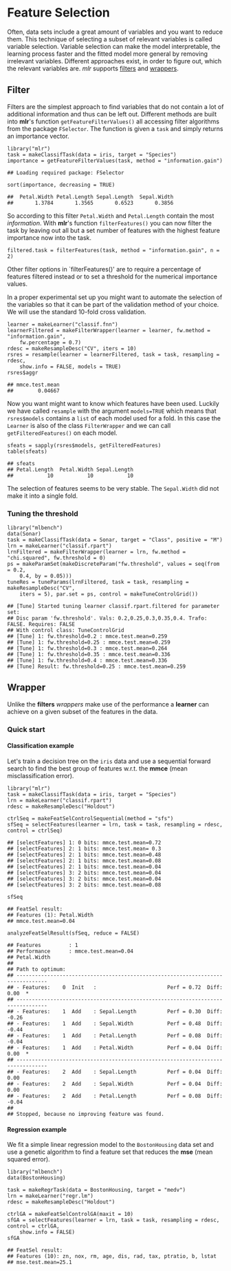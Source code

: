 Feature Selection
==================

Often, data sets include a great amount of variables and you want to reduce them. 
This technique of selecting a subset of relevant variables is called variable selection. 
Variable selection can make the model interpretable, the learning process faster and the fitted model more general by removing irrelevant variables. 
Different approaches exist, in order to figure out, which the relevant variables are.
*mlr* supports [filters](#Filter) and [wrappers](#Wrapper).

Filter
------

Filters are the simplest approach to find variables that do not contain a lot of additional information and thus can be left out.
Different methods are built into **mlr**'s function `getFeatureFilterValues()` all accessing filter algorithms from the package `FSelector`.
The function is given a `task` and simply returns an importance vector.

```splus
library("mlr")
task = makeClassifTask(data = iris, target = "Species")
importance = getFeatureFilterValues(task, method = "information.gain")
```

```
## Loading required package: FSelector
```

```splus
sort(importance, decreasing = TRUE)
```

```
##  Petal.Width Petal.Length Sepal.Length  Sepal.Width 
##       1.3784       1.3565       0.6523       0.3856
```

So according to this filter `Petal.Width` and `Petal.Length` contain the most *information*.
With **mlr**'s function `filterFeatures()` you can now filter the task by leaving out all
but a set number of features with the highest feature importance now into the task. 

```splus
filtered.task = filterFeatures(task, method = "information.gain", n = 2)
```

Other filter options in `filterFeatures()' are to require a percentage of features filtered instead or to set a threshold for the numerical importance values.

In a proper experimental set up you might want to automate the selection of the variables so that it can be part of the validation method of your choice.
We will use the standard 10-fold cross validation.

```splus
learner = makeLearner("classif.fnn")
learnerFiltered = makeFilterWrapper(learner = learner, fw.method = "information.gain", 
    fw.percentage = 0.7)
rdesc = makeResampleDesc("CV", iters = 10)
rsres = resample(learner = learnerFiltered, task = task, resampling = rdesc, 
    show.info = FALSE, models = TRUE)
rsres$aggr
```

```
## mmce.test.mean 
##        0.04667
```

Now you want might want to know which features have been used.
Luckily we have called `resample` with the argument `models=TRUE` which means that `rsres$models` contains a `list` of each model used for a fold.
In this case the `Learner` is also of the class `FilterWrapper` and we can call `getFilteredFeatures()` on each model.

```splus
sfeats = sapply(rsres$models, getFilteredFeatures)
table(sfeats)
```

```
## sfeats
## Petal.Length  Petal.Width Sepal.Length 
##           10           10           10
```

The selection of features seems to be very stable.
The `Sepal.Width` did not make it into a single fold.

### Tuning the threshold

```splus
library("mlbench")
data(Sonar)
task = makeClassifTask(data = Sonar, target = "Class", positive = "M")
lrn = makeLearner("classif.rpart")
lrnFiltered = makeFilterWrapper(learner = lrn, fw.method = "chi.squared", fw.threshold = 0)
ps = makeParamSet(makeDiscreteParam("fw.threshold", values = seq(from = 0.2, 
    0.4, by = 0.05)))
tuneRes = tuneParams(lrnFiltered, task = task, resampling = makeResampleDesc("CV", 
    iters = 5), par.set = ps, control = makeTuneControlGrid())
```

```
## [Tune] Started tuning learner classif.rpart.filtered for parameter set:
## Disc param 'fw.threshold'. Vals: 0.2,0.25,0.3,0.35,0.4. Trafo: FALSE. Requires: FALSE
## With control class: TuneControlGrid
## [Tune] 1: fw.threshold=0.2 : mmce.test.mean=0.259
## [Tune] 1: fw.threshold=0.25 : mmce.test.mean=0.259
## [Tune] 1: fw.threshold=0.3 : mmce.test.mean=0.264
## [Tune] 1: fw.threshold=0.35 : mmce.test.mean=0.336
## [Tune] 1: fw.threshold=0.4 : mmce.test.mean=0.336
## [Tune] Result: fw.threshold=0.25 : mmce.test.mean=0.259
```


Wrapper
-------

Unlike the **filters** *wrappers* make use of the performance a **learner** can achieve on a given subset of the features in the data.

### Quick start

#### Classification example

Let's train a decision tree on the ``iris`` data and use a sequential forward search to find the best group of features w.r.t. the **mmce** (mean misclassification error).


```splus
library("mlr")
task = makeClassifTask(data = iris, target = "Species")
lrn = makeLearner("classif.rpart")
rdesc = makeResampleDesc("Holdout")

ctrlSeq = makeFeatSelControlSequential(method = "sfs")
sfSeq = selectFeatures(learner = lrn, task = task, resampling = rdesc, control = ctrlSeq)
```

```
## [selectFeatures] 1: 0 bits: mmce.test.mean=0.72
## [selectFeatures] 2: 1 bits: mmce.test.mean= 0.3
## [selectFeatures] 2: 1 bits: mmce.test.mean=0.48
## [selectFeatures] 2: 1 bits: mmce.test.mean=0.08
## [selectFeatures] 2: 1 bits: mmce.test.mean=0.04
## [selectFeatures] 3: 2 bits: mmce.test.mean=0.04
## [selectFeatures] 3: 2 bits: mmce.test.mean=0.04
## [selectFeatures] 3: 2 bits: mmce.test.mean=0.08
```

```splus
sfSeq
```

```
## FeatSel result:
## Features (1): Petal.Width
## mmce.test.mean=0.04
```

```splus
analyzeFeatSelResult(sfSeq, reduce = FALSE)
```

```
## Features         : 1
## Performance      : mmce.test.mean=0.04
## Petal.Width
## 
## Path to optimum:
## --------------------------------------------------------------------------------
## - Features:    0  Init   :                       Perf = 0.72  Diff:  0.00  *
## --------------------------------------------------------------------------------
## - Features:    1  Add    : Sepal.Length          Perf = 0.30  Diff: -0.26   
## - Features:    1  Add    : Sepal.Width           Perf = 0.48  Diff: -0.44   
## - Features:    1  Add    : Petal.Length          Perf = 0.08  Diff: -0.04   
## - Features:    1  Add    : Petal.Width           Perf = 0.04  Diff:  0.00  *
## --------------------------------------------------------------------------------
## - Features:    2  Add    : Sepal.Length          Perf = 0.04  Diff:  0.00   
## - Features:    2  Add    : Sepal.Width           Perf = 0.04  Diff:  0.00   
## - Features:    2  Add    : Petal.Length          Perf = 0.08  Diff: -0.04   
## 
## Stopped, because no improving feature was found.
```



#### Regression example

We fit a simple linear regression model to the ``BostonHousing`` data set and use a genetic algorithm to find a feature set that reduces the **mse** (mean squared error).


```splus
library("mlbench")
data(BostonHousing)

task = makeRegrTask(data = BostonHousing, target = "medv")
lrn = makeLearner("regr.lm")
rdesc = makeResampleDesc("Holdout")

ctrlGA = makeFeatSelControlGA(maxit = 10)
sfGA = selectFeatures(learner = lrn, task = task, resampling = rdesc, control = ctrlGA, 
    show.info = FALSE)
sfGA
```

```
## FeatSel result:
## Features (10): zn, nox, rm, age, dis, rad, tax, ptratio, b, lstat
## mse.test.mean=25.1
```


